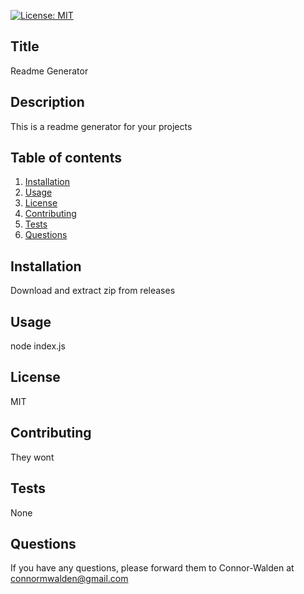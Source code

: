 
[![License: MIT](https://img.shields.io/badge/License-MIT-yellow.svg)](https://opensource.org/licenses/MIT)

## Title
Readme Generator

## Description
This is a readme generator for your projects

## Table of contents
1. [Installation](#installation)
2. [Usage](#usage)
3. [License](#license)
4. [Contributing](#contributing)
5. [Tests](#tests)
6. [Questions](#questions)

## Installation
Download and extract zip from releases

## Usage
node index.js

## License
MIT

## Contributing
They wont

## Tests
None

## Questions
If you have any questions, please forward them to Connor-Walden at connormwalden@gmail.com
